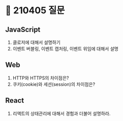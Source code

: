 # 📆 210405 질문

## JavaScript
1. 클로저에 대해서 설명하기
2. 이벤트 버블링, 이벤트 캡처링, 이벤트 위임에 대해서 설명


## Web
1. HTTP와 HTTPS의 차이점은?
2. 쿠키(cookie)와 세션(session)의 차이점은?

## React
1. 리액트의 상태관리에 대해서 경험과 더불어 설명하라.